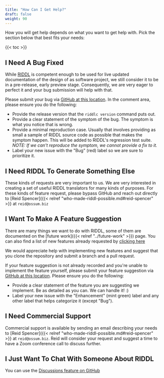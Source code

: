 ```yaml
---
title: "How Can I Get Help?"
draft: false
weight: 90
---
```


How you will get help depends on what you want to get help with. Pick the 
section below that best fits your needs:

{{< toc >}}

## I Need A Bug Fixed
While [RIDDL](https://github.com/reactific/riddl) is competent enough to be used 
for live updated documentation of the design of as software project, we 
still consider it to be in a pre-release, early preview stage. Consequently, 
we are very eager to perfect it and your bug submission will help with that. 

Please submit your bug via 
[GitHub at this location](https://github.com/reactific/riddl/issues/new). In 
the comment area, please ensure you do the following:
* Provide the release version that the `riddlc version` command puts out.
* Provide a clear statement of the symptom of the bug. The symptom is what 
  you notice that is wrong. 
* Provide a minimal reproduction case. Usually that involves providing as 
  small a sample of RIDDL source code as possible that makes the symptom 
  happen. This will be added to RIDDL's regression test suite. _NOTE: If we 
  can't reproduce the symptom, we cannot provide a fix to it._
* Label your new issue with the "Bug" (red) label so we are sure to 
  prioritize it.  

## I Need RIDDL To Generate Something Else
These kinds of requests are very important to us. We are very interested in 
creating a set of useful RIDDL translators for many kinds of purposes. For 
these kinds of feature request, please bypass GitHub and reach out directly 
to [Reid Spencer]({{< relref "who-made-riddl-possible.md#reid-spencer" >}} 
at `reid@ossum.biz` 

## I Want To Make A Feature Suggestion

There are many things we want to do with RIDDL, some of them are documented on
the [future work]({{< relref "../future-work" >}}) page. You can also find a 
list of new features already requested by 
[clicking here](https://github.com/reactific/riddl/issues?q=is%3Aopen+is%3Aissue+label%3Aenhancement)

We would appreciate help with implementing new features and suggest that you 
clone the repository and submit a branch and a pull request. 

If your feature suggestion is not already recorded and you're unable to 
implement the feature yourself, please submit your feature suggestion via
[GitHub at this location](https://github.com/reactific/riddl/issues/new). 
Please ensure you do the following:
* Provide a clear statement of the feature you are suggesting we implement. 
  Be as detailed as you can. We can handle it! :)
* Label your new issue with the "Enhancement" (mint green) label and any 
  other label that helps categorize it (except "Bug"). 


## I Need Commercial Support

Commercial support is available by sending an email describing your needs to
[Reid Spencer]({{< relref "who-made-riddl-possible.md#reid-spencer" >}} at
`reid@ossum.biz`. Reid will consider your request and suggest a time to have 
a Zoom conference call to discuss further.

## I Just Want To Chat With Someone About RIDDL

You can use the [Discussions feature on GitHub](https://github.com/reactific/riddl/discussions/new?category=general)

